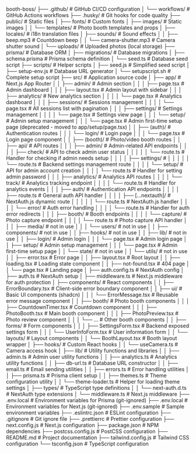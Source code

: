 booth-boss/
├── .github/                          # GitHub CI/CD configuration
│   └── workflows/                    # GitHub Actions workflows
├── .husky/                           # Git hooks for code quality
├── public/                           # Static files
│   ├── fonts/                        # Custom fonts
│   ├── images/                       # Static images
│   │   └── templates/                # Photo booth templates and props
│   ├── locales/                      # i18n translation files
│   ├── sounds/                       # Sound effects
│   │   ├── beep.mp3                  # Countdown beep
│   │   └── camera-shutter.mp3        # Camera shutter sound
│   └── uploads/                      # Uploaded photos (local storage)
├── prisma/                           # Database ORM
│   ├── migrations/                   # Database migrations
│   ├── schema.prisma                 # Prisma schema definition
│   └── seed.ts                       # Database seed script
├── scripts/                          # Helper scripts
│   ├── seed.js                     # Simplified seed script
│   ├── setup-env.js                  # Database URL generator
│   └── setupscript.sh                # Complete setup script
├── src/                              # Application source code
│   ├── app/                          # Next.js App Router
│   │   ├── admin/                    # Admin section
│   │   │   ├── page.tsx              # Admin dashboard
│   │   │   ├── layout.tsx            # Admin layout with sidebar
│   │   │   ├── analytics/               # New analytics section
│   │   │   │   └── page.tsx             # Analytics dashboard
│   │   │   ├── sessions/             # Sessions management
│   │   │   │   └── page.tsx          # All sessions list with pagination
│   │   │   ├── settings/             # Settings management
│   │   │   │   └── page.tsx          # Settings view page
│   │   │   └── setup/                # Admin setup management 
│   │   │       └── page.tsx          # Admin first-time setup page (deprecated - moved to app/setup/page.tsx)
│   │   ├── (auth)/                   # Authentication routes
│   │   │   └── login/                # Login page
│   │   │       └── page.tsx          # Login page component
│   │   ├── (booth)/                  # Photo/video booth routes
│   │   ├── api/                      # API routes
│   │   │   ├── admin/                # Admin-related API endpoints
│   │   │   │   ├── check/            # API to check admin user status
│   │   │   │   │   └── route.ts      # Handler for checking if admin needs setup
│   │   │   │   ├── settings/         # 
│   │   │   │   │   └── route.ts      # Backend settings management route
│   │   │   │   └── setup/            # API for admin account creation
│   │   │   │       └── route.ts      # Handler for setting admin password
│   │   │   ├── analytics/            # Analytics API routes
│   │   │   │   └── track/            # Analytics tracking endpoint
│   │   │   │       └── route.ts      # Handler for analytics events
│   │   │   ├── auth/                 # Authentication API endpoints
│   │   │   │   ├── route.ts          # General auth API handler
│   │   │   │   ├── [...nextauth]/    # NextAuth.js dynamic route
│   │   │   │   │   └── route.ts      # NextAuth.js handler
│   │   │   │   └── error/            # Auth error handling
│   │   │   │       └── route.ts      # Handler for auth error redirects
│   │   │   ├── booth/                # Booth endpoints
│   │   │   │   └── capture/          # Photo capture endpoint
│   │   │   │       └── route.ts      # Photo capture API handler
│   │   │   ├── media/                # not in use
│   │   │   └── users/                # not in use
│   │   ├── components/               # not in use
│   │   ├── hooks/                    # not in use
│   │   ├── lib/                      # not in use
│   │   ├── login/                    # Admin login
│   │   │   └── page.tsx              # Admin login page
│   │   ├── setup/                    # Admin setup management 
│   │   │   └── page.tsx              # Admin first-time setup page
│   │   └── state/                    # not in use
│   │   └── utils/                    # not in use
│   │   ├── error.tsx                 # Error page
│   │   ├── layout.tsx                # Root layout
│   │   ├── loading.tsx               # Loading state component
│   │   ├── not-found.tsx             # 404 page
│   │   └── page.tsx                  # Landing page
│   ├── auth.config.ts                # NextAuth config
│   ├── auth.ts                       # NextAuth setup
│   ├── middleware.ts                 # Next.js middleware for auth protection
│   ├── components/                   # React components
│   │   ├── ErrorBoundary.tsx         # Client-side error boundary component
│   │   ├── ui/                       # Basic UI components (shadcn)
│   │   │   └── ErrorMessage.tsx      # Reusable error message component
│   │   ├── booth/                    # Photo booth components
│   │   │   ├── CountdownTimer.tsx    # Countdown component
│   │   │   ├── PhotoBooth.tsx        # Main booth component
│   │   │   ├── PhotoPreview.tsx      # Photo review component
│   │   │   └── ...                   # Other booth components
│   │   ├── forms/                    # Form components
│   │   │   ├── SettingsForm.tsx      # Backend exposed settings form
│   │   │   └── UserInfoForm.tsx      # User information form
│   │   └── layouts/                  # Layout components
│   │       └── BoothLayout.tsx       # Booth layout wrapper
│   ├── hooks/                        # Custom React hooks
│   │   └── useCamera.ts              # Camera access hook
│   ├── lib/                          # Utility functions and libraries
│   │   ├── admin.ts                  # Admin user utility functions
│   │   ├── analytics.ts              # Analytics utility functions
│   │   ├── db-url.ts                 # Database URL constructor
│   │   ├── email.ts                  # Email sending utilities
│   │   ├── errors.ts                 # Error handling utilities
│   │   ├── prisma.ts                 # Prisma client setup
│   │   ├── themes.ts                 # Theme configuration utility
│   │   └── theme-loader.ts           # Helper for loading theme settings
│   ├── types/                        # TypeScript type definitions
│   │   └── next-auth.d.ts            # NextAuth type extensions
│   └── middleware.ts                 # Next.js middleware
├── .env.local                        # Environment variables for Prisma (git-ignored)
├── .env.local                        # Environment variables for Next.js (git-ignored)
├── .env.sample                       # Sample environment variables
├── .eslintrc.json                    # ESLint configuration
├── .gitignore                        # Git ignore file
├── .prettierrc                       # Prettier configuration
├── next.config.js                    # Next.js configuration
├── package.json                      # NPM dependencies
├── postcss.config.js                 # PostCSS configuration
├── README.md                         # Project documentation
├── tailwind.config.js                # Tailwind CSS configuration
└── tsconfig.json                     # TypeScript configuration